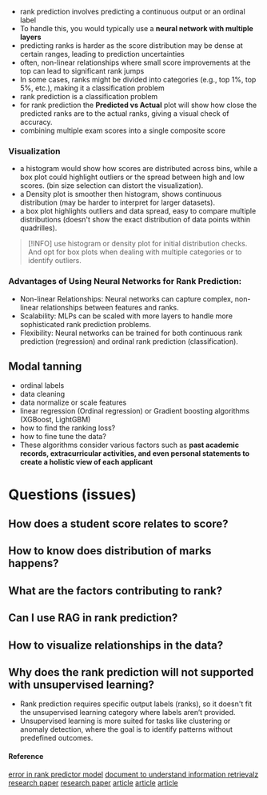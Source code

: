 - rank prediction involves predicting a continuous output or an ordinal label
- To handle this, you would typically use a **neural network with multiple layers**
- predicting ranks is harder as the score distribution may be dense at certain ranges, leading to prediction uncertainties
- often, non-linear relationships where small score improvements at the top can lead to significant rank jumps
- In some cases, ranks might be divided into categories (e.g., top 1%, top 5%, etc.), making it a classification problem
- rank prediction is a classification problem
- for rank prediction the **Predicted vs Actual** plot will show how close the predicted ranks are to the actual ranks, giving a visual check of accuracy.
- combining multiple exam scores into a single composite score
### Visualization
- a histogram would show how scores are distributed across bins, while a box plot could highlight outliers or the spread between high and low scores. (bin size selection can distort the visualization).
- a Density plot is smoother then histogram, shows continuous distribution (may be harder to interpret for larger datasets).
- a box plot highlights outliers and data spread, easy to compare multiple distributions (doesn't show the exact distribution of data points within quadrilles).

> [!INFO] use histogram or density plot for initial distribution checks. And opt for box plots when dealing with multiple categories or to identify outliers.
### Advantages of Using Neural Networks for Rank Prediction:
- Non-linear Relationships: Neural networks can capture complex, non-linear relationships between features and ranks.
- Scalability: MLPs can be scaled with more layers to handle more sophisticated rank prediction problems.
- Flexibility: Neural networks can be trained for both continuous rank prediction (regression) and ordinal rank prediction (classification).
## Modal tanning
- ordinal labels
- data cleaning
- data normalize or scale features
- linear regression (Ordinal regression) or Gradient boosting algorithms (XGBoost, LightGBM)
- how to find the ranking loss?
- how to fine tune the data?
- These algorithms consider various factors such as **past academic records, extracurricular activities, and even personal statements to create a holistic view of each applicant**
# Questions (issues)
## How does a student score relates to score?
## How to know does distribution of marks happens?
## What are the factors contributing to rank?
## Can I use RAG in rank prediction?
## How to visualize relationships in the data?
## Why does the rank prediction will not supported with unsupervised learning?
- Rank prediction requires specific output labels (ranks), so it doesn't fit the unsupervised learning category where labels aren’t provided.
- Unsupervised learning is more suited for tasks like clustering or anomaly detection, where the goal is to identify patterns without predefined outcomes.

#### Reference
[error in rank predictor model](https://www.youtube.com/watch?v=5ZtCh0k9jd0)
[document to understand information retrievalz](https://web.stanford.edu/class/cs276/handouts/lecture14-learning-ranking.pdf)
[research paper](https://www.ijraset.com/best-journal/student-performace-pediction-using-ml-and-ai)
[research paper](https://link.springer.com/article/10.1007/s10462-022-10155-y)
[article](https://www.ai.codersarts.com/post/predicting-entrance-exam-ranks-and-college-admissions-with-machine-learning)
[article](https://indiaai.gov.in/article/ai-can-now-predict-a-student-s-grade-without-an-exam)
[article](https://towardsdatascience.com/learning-to-rank-a-complete-guide-to-ranking-using-machine-learning-4c9688d370d4)